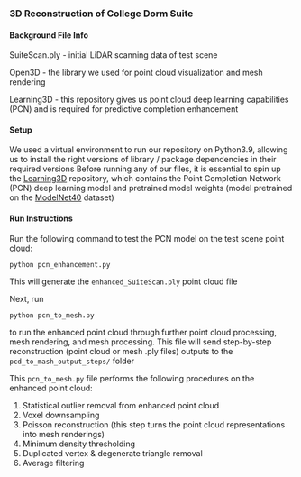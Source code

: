 ### 3D Reconstruction of College Dorm Suite

#### Background File Info
SuiteScan.ply - initial LiDAR scanning data of test scene

Open3D - the library we used for point cloud visualization and mesh rendering

Learning3D - this repository gives us point cloud deep learning capabilities (PCN) and is required for predictive completion enhancement

#### Setup
We used a virtual environment to run our repository on Python3.9, allowing us to install the right versions of library / package dependencies in their required versions
Before running any of our files, it is essential to spin up the [Learning3D](https://github.com/vinits5/learning3d/tree/master) repository, which contains the Point Completion Network (PCN) deep learning model and pretrained model weights (model pretrained on the [ModelNet40](https://www.kaggle.com/datasets/balraj98/modelnet40-princeton-3d-object-dataset) dataset)

#### Run Instructions
Run the following command to test the PCN model on the test scene point cloud:
```
python pcn_enhancement.py
```
This will generate the `enhanced_SuiteScan.ply` point cloud file

Next, run 
```
python pcn_to_mesh.py
```
to run the enhanced point cloud through further point cloud processing, mesh rendering, and mesh processing. This file will send step-by-step reconstruction (point cloud or mesh .ply files) outputs to the `pcd_to_mash_output_steps/` folder 

This `pcn_to_mesh.py` file performs the following procedures on the enhanced point cloud:
1. Statistical outlier removal from enhanced point cloud
2. Voxel downsampling
3. Poisson reconstruction (this step turns the point cloud representations into mesh renderings)
4. Minimum density thresholding
5. Duplicated vertex & degenerate triangle removal
6. Average filtering
